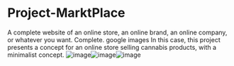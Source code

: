 # Project-MarktPlace
A complete website of an online store, an online brand, an online company, or whatever you want. Complete. google images
In this case, this project presents a concept for an online store selling cannabis products, with a minimalist concept.
![image](https://github.com/Dhiogenes616/Project-MarktPlace/assets/104387740/15e6e38c-f865-462d-903b-2a672c8c94ae)![image](https://github.com/Dhiogenes616/Project-MarktPlace/assets/104387740/b41b74fa-9dad-4f14-b064-1bd2a3f22a4c)![image](https://github.com/Dhiogenes616/Project-MarktPlace/assets/104387740/d849915a-53e4-4693-87f5-588769d93668)



